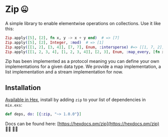 # Zip 🤐

A simple library to enable elementwise operations on collections. Use it like this:

```elixir
Zip.apply([5], [2], fn x, y -> x + y end)  # => [7]
Zip.apply([5], [2], Integer, :mod)  # => [1]
Zip.apply([[1, 2], [3, 4]], [7, 7], Enum, :intersperse) #=> [[1, 7, 2], [3, 7, 4]]
Zip.apply([[1, 2, 3, 4], [1, 2, 3, 4]], [2, 3], Enum, :map_every, [fn x -> x * 10 end])  # => [[10, 2, 30, 4], [10, 2, 3, 40]]
```

Zip has been implemented as a protocol meaning you can define your own implementations for a given data type. We provide a map implementation, a list implementation and a stream implementation for now.



## Installation

[Available in Hex](https://hex.pm/docs/publish), install by adding `zip` to your list of dependencies in `mix.exs`:

```elixir
def deps, do: [{:zip, "~> 1.0.0"}]
```

Docs can be found here: [https://hexdocs.pm/zip](https://hexdocs.pm/zip) 👩‍⚕️ 👩‍⚕️

